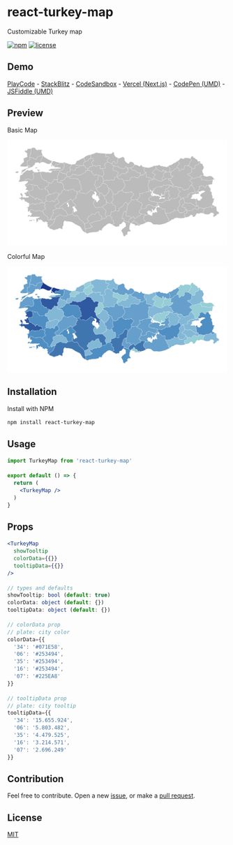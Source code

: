 # react-turkey-map

Customizable Turkey map

[![npm](https://img.shields.io/npm/v/react-turkey-map.svg?style=flat-square)](https://www.npmjs.com/package/react-turkey-map)
[![license](https://img.shields.io/badge/license-MIT-blue.svg?style=flat-square)](https://github.com/ozgrozer/react-turkey-map/blob/main/license)

## Demo

[PlayCode](https://playcode.io/1891552) - [StackBlitz](https://stackblitz.com/edit/react-turkey-map?file=src%2FApp.jsx) - [CodeSandbox](https://codesandbox.io/p/sandbox/react-turkey-map-kwxylt?file=%2Fsrc%2FApp.jsx) - [Vercel (Next.js)](https://next-turkey-map.vercel.app) - [CodePen (UMD)](https://codepen.io/ozgrozer/pen/JjqWEbe?editors=1000) - [JSFiddle (UMD)](https://jsfiddle.net/ozgrozer/314nLwa2/)

## Preview

Basic Map

<img src="./preview/basic-map.png" alt="" width="600" />

Colorful Map

<img src="./preview/colorful-map.png" alt="" width="600" />

## Installation

Install with NPM

```sh
npm install react-turkey-map
```

## Usage

```jsx
import TurkeyMap from 'react-turkey-map'

export default () => {
  return (
    <TurkeyMap />
  )
}
```

## Props

```jsx
<TurkeyMap
  showTooltip
  colorData={{}}
  tooltipData={{}}
/>

// types and defaults
showTooltip: bool (default: true)
colorData: object (default: {})
tooltipData: object (default: {})

// colorData prop
// plate: city color
colorData={{
  '34': '#071E58',
  '06': '#253494',
  '35': '#253494',
  '16': '#253494',
  '07': '#225EA8'
}}

// tooltipData prop
// plate: city tooltip
tooltipData={{
  '34': '15.655.924',
  '06': '5.803.482',
  '35': '4.479.525',
  '16': '3.214.571',
  '07': '2.696.249'
}}
```

## Contribution

Feel free to contribute. Open a new [issue](https://github.com/ozgrozer/react-turkey-map/issues), or make a [pull request](https://github.com/ozgrozer/react-turkey-map/pulls).

## License

[MIT](https://github.com/ozgrozer/react-turkey-map/blob/main/license)
